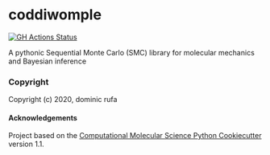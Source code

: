 coddiwomple
==============================
[![GH Actions Status](https://github.com/choderalab/coddiwomple/workflows/ci/badge.svg)](https://github.com/choderalab/coddiwomple/actions?query=branch%3Amaster)

A pythonic Sequential Monte Carlo (SMC) library for molecular mechanics and Bayesian inference

### Copyright

Copyright (c) 2020, dominic rufa


#### Acknowledgements
 
Project based on the 
[Computational Molecular Science Python Cookiecutter](https://github.com/molssi/cookiecutter-cms) version 1.1.
